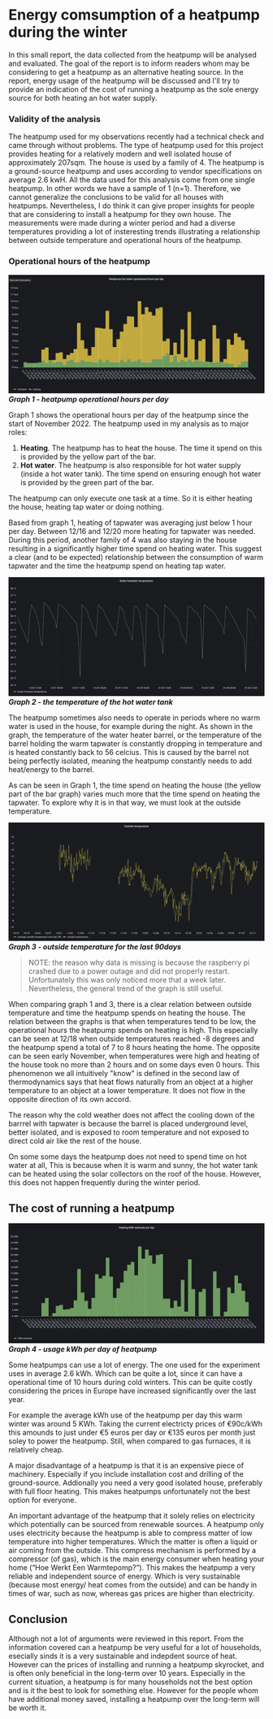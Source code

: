 # Energy comsumption of a heatpump during the winter
In this small report, the data collected from the heatpump will be analysed and evaluated. The goal of the report is to inform readers whom may be considering to get a heatpump as an alternative heating source. In the report, energy usage of the heatpump will be discussed and I'll try to provide an indication of the cost of running a heatpump as the sole energy source for both heating an hot water supply. 

### Validity of the analysis
The heatpump used for my observations recently had a technical check and came through without problems. The type of heatpump used for this project provides heating for a relatively modern and well isolated house of approximately 207sqm. The house is used by a family of 4.
The heatpump is a ground-source heatpump and uses according to vendor specifications on average 2.6 kwH. 
All the data used for this analysis come from one single heatpump. In other words we have a sample of 1 (n=1). Therefore, we cannot generalize the conclusions to be valid for all houses with heatpumps. Nevertheless, I do think it can give proper insights for people that are considering to install a heatpump for they own house. The measurements were made during a winter period and had a diverse temperatures providing a lot of insteresting trends illustrating a relationship between outside temperature and operational hours of the heatpump.

### Operational hours of the heatpump
![boiler hotwater temperature](graphs/Heatpump_hotwater_operational_hours_per_day_90days.png)
**_Graph 1 - heatpump operational hours per day_**

Graph 1 shows the operational hours per day of the heatpump since the start of November 2022. The heatpump used in my analysis as to major roles:

1. **Heating**. The heatpump has to heat the house. The time it spend on this is provided by the yellow part of the bar.
2. **Hot water**. The heatpump is also responsible for hot water supply (inside a hot water tank). The time spend on ensuring enough hot water is provided by the green part of the bar. 

The heatpump can only execute one task at a time. So it is either heating the house, heating tap water or doing nothing. 

Based from graph 1, heating of tapwater was averaging just below 1 hour per day. Between 12/16 and 12/20 more heating for tapwater was needed. During this period, another family of 4 was also staying in the house resulting in a significantly higher time spend on heating water. This suggest a clear (and to be expected) relationship between the consumption of warm tapwater and the time the heatpump spend on heating tap water. 

![boiler hotwater temperature](graphs/boiler_hotwater_temperature_.png)
**_Graph 2 - the temperature of the hot water tank_**

The heatpump sometimes also needs to operate in periods where no warm water is used in the house, for example during the night. As shown in the graph, the temperature of the water heater barrel, or the temperature of the barrel holding the warm tapwater is constantly dropping in temperature and is heated constantly back to 56 celcius. This is caused by the barrel not being perfectly isolated, meaning the heatpump constantly needs to add heat/energy to the barrel.

As can be seen in Graph 1, the time spend on heating the house (the yellow part of the bar graph) varies much more that the time spend on  heating the tapwater. To explore why it is in that way, we must look at the outside temperature.

![boiler hotwater temperature](graphs/outside_temperature_90days.png)
**_Graph 3 - outside temperature for the last 90days_**

> NOTE: the reason why data is missing is because the raspberry pi crashed due to a power outage and did not properly restart. Unfortunately this was only noticed more that a week later. Nevertheless, the general trend of the graph is still useful.

When comparing graph 1 and 3, there is a clear relation between outside temperature and time the heatpump spends on heating the house. The relation between the graphs is that when temperatures tend to be low, the operational hours the heatpump spends on heating is high. This especially can be seen at 12/18 when outside temperatures reached -8 degrees and the heatpump spend a total of 7 to 8 hours heating the home. The opposite can be seen early November, when temperatures were high and heating of the house took no more than 2 hours and on some days even 0 hours. This phenomenon we all intuitively "know" is defined in the second law of thermodynamics says that heat flows naturally from an object at a higher temperature to an object at a lower temperature. It does not flow in the opposite direction of its own accord.

The reason why the cold weather does not affect the cooling down of the barrrel with tapwater is because the barrel is placed underground level, better isolated, and is exposed to room temperature and not exposed to direct cold air like the rest of the house.

On some some days the heatpump does not need to spend time on hot water at all, This is because when it is warm and sunny, the hot water tank can be heated using the solar collectors on the roof of the house. However, this does not happen frequently during the winter period.

## The cost of running a heatpump
![boiler hotwater temperature](graphs/heating_kwh_estimate_per_day_90days.png)
**_Graph 4 - usage kWh per day of heatpump_**

Some heatpumps can use a lot of energy. The one used for the experiment uses in average 2.6 kWh. Which can be quite a lot, since it can have a operational time of 10 hours during cold winters. This can be quite costly considering the prices in Europe have increased significantly over the last year. 

For example the average kWh use of the heatpump per day this warm winter was around 5 KWh. Taking the current electricty prices of €90c/kWh this amounds to just under €5 euros per day or €135 euros per month just soley to power the heatpump. Still, when compared to gas furnaces, it is relatively cheap.

A major disadvantage of a heatpump is that it is an expensive piece of machinery. Especially if you include installation cost and drilling of the ground-source. Addionally you need a very good isolated house, preferably with full floor heating. This makes heatpumps unfortunately not the best option for everyone. 

An important advantage of the heatpump that it solely relies on electricity which potentially can be sourced from renewable sources. A heatpump only uses electricity because the heatpump is able to compress matter of low temperature into higher temperatures. Which the matter is often a liquid or air coming from the outside. This compress mechanism is performed by a compressor (of gas), which is the main energy consumer when heating your home (“Hoe Werkt Een Warmtepomp?”). This makes the heatpump a very reliable and independent source of energy. Which is very sustainable (because most energy/ heat comes from the outside) and can be handy in times of war, such as now, whereas gas prices are higher than electricity.

## Conclusion
Although not a lot of arguments were reviewed in this report. From the information covered can a heatpump be very useful for a lot of households, esecially sinds it is a very sustainable and indepdent source of heat. However can the prices of installing and running a heatpump skyrocket, and is often only beneficial in the long-term over 10 years. Especially in the current situation, a heatpump is for many households not the best option and is it the best to look for something else. However for the people whom have additional money saved, installing a heatpump over the long-term will be worth it.
